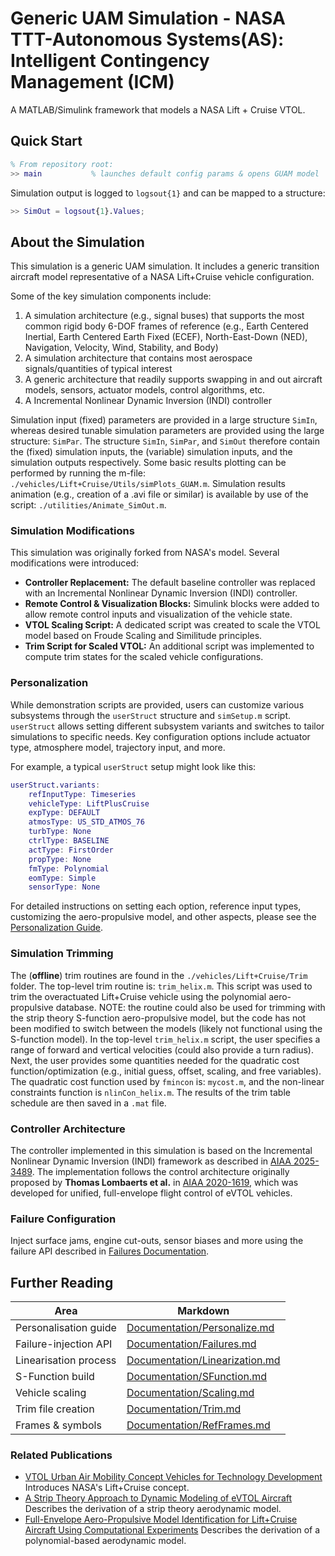 # Generic UAM Simulation - NASA TTT-Autonomous Systems(AS): Intelligent Contingency Management (ICM)
A MATLAB/Simulink framework that models a NASA Lift + Cruise VTOL.

## Quick Start
```matlab
% From repository root:
>> main           % launches default config params & opens GUAM model
```
Simulation output is logged to `logsout{1}` and can be mapped to a structure:
```matlab
>> SimOut = logsout{1}.Values;
```

## About the Simulation

This simulation is a generic UAM simulation. It includes a generic transition aircraft model representative of a NASA Lift+Cruise vehicle configuration.

Some of the key simulation components include:

1. A simulation architecture (e.g., signal buses) that supports the most common rigid body 6-DOF frames of reference (e.g., Earth Centered Inertial, Earth Centered Earth Fixed (ECEF), North-East-Down (NED), Navigation, Velocity, Wind, Stability, and Body)
2. A simulation architecture that contains most aerospace signals/quantities of typical interest
3. A generic architecture that readily supports swapping in and out aircraft models, sensors, actuator models, control algorithms, etc.
4. A Incremental Nonlinear Dynamic Inversion (INDI) controller

Simulation input (fixed) parameters are provided in a large structure `SimIn`, whereas desired tunable simulation parameters are provided using the large structure: `SimPar`. The structure `SimIn`, `SimPar`, and `SimOut` therefore contain the (fixed) simulation inputs, the (variable) simulation inputs, and the simulation outputs respectively. Some basic results plotting can be performed by running the m-file: `./vehicles/Lift+Cruise/Utils/simPlots_GUAM.m`. Simulation results animation (e.g., creation of a .avi file or similar) is available by use of the script: `./utilities/Animate_SimOut.m`.

### Simulation Modifications

This simulation was originally forked from NASA's model. Several modifications were introduced:

- **Controller Replacement:** The default baseline controller was replaced with an Incremental Nonlinear Dynamic Inversion (INDI) controller.
- **Remote Control & Visualization Blocks:** Simulink blocks were added to allow remote control inputs and visualization of the vehicle state.  
- **VTOL Scaling Script:** A dedicated script was created to scale the VTOL model based on Froude Scaling and Similitude principles.  
- **Trim Script for Scaled VTOL:** An additional script was implemented to compute trim states for the scaled vehicle configurations. 

### Personalization
While demonstration scripts are provided, users can customize various subsystems through the `userStruct` structure and `simSetup.m` script. `userStruct` allows setting different subsystem variants and switches to tailor simulations to specific needs. Key configuration options include actuator type, atmosphere model, trajectory input, and more.

For example, a typical `userStruct` setup might look like this:
```matlab
userStruct.variants:
    refInputType: Timeseries
    vehicleType: LiftPlusCruise
    expType: DEFAULT
    atmosType: US_STD_ATMOS_76
    turbType: None
    ctrlType: BASELINE
    actType: FirstOrder
    propType: None
    fmType: Polynomial
    eomType: Simple
    sensorType: None
```
For detailed instructions on setting each option, reference input types, customizing the aero-propulsive model, and other aspects, please see the [Personalization Guide](Documentation/Personalize.md).

### Simulation Trimming
The (**offline**) trim routines are found in the `./vehicles/Lift+Cruise/Trim` folder. The top-level trim routine is: `trim_helix.m`. This script was used to trim the overactuated Lift+Cruise vehicle using the polynomial aero-propulsive database. NOTE: the routine could also be used for trimming with the strip theory S-function aero-propulsive model, but the code has not been modified to switch between the models (likely not functional using the S-function model). In the top-level `trim_helix.m` script, the user specifies a range of forward and vertical velocities (could also provide a turn radius). Next, the user provides some quantities needed for the quadratic cost function/optimization (e.g., initial guess, offset, scaling, and free variables). The quadratic cost function used by `fmincon` is: `mycost.m`, and the non-linear constraints function is `nlinCon_helix.m`. The results of the trim table schedule are then saved in a `.mat` file.

### Controller Architecture
The controller implemented in this simulation is based on the Incremental Nonlinear Dynamic Inversion (INDI) framework as described in [AIAA 2025-3489](https://arc.aiaa.org/doi/10.2514/6.2025-3489). The implementation follows the control architecture originally proposed by **Thomas Lombaerts et al.** in [AIAA 2020-1619](https://arc.aiaa.org/doi/10.2514/6.2020-1619), which was developed for unified, full-envelope flight control of eVTOL vehicles.

### Failure Configuration
Inject surface jams, engine cut-outs, sensor biases and more using the failure API described in [Failures Documentation](Documentation/Failures.md).

## Further Reading

| Area                       | Markdown                                                         |
| -------------------------- | ---------------------------------------------------------------- |
| Personalisation guide      | [Documentation/Personalize.md](Documentation/Personalize.md)     |
| Failure-injection API      | [Documentation/Failures.md](Documentation/Failures.md)           |
| Linearisation process      | [Documentation/Linearization.md](Documentation/Linearization.md) |
| S-Function build           | [Documentation/SFunction.md](Documentation/SFunction.md)         |
| Vehicle scaling            | [Documentation/Scaling.md](Documentation/Scaling.md)             |
| Trim file creation         | [Documentation/Trim.md](Documentation/Trim.md)                   |
| Frames & symbols           | [Documentation/RefFrames.md](Documentation/RefFrames.md)         |

### Related Publications
* [VTOL Urban Air Mobility Concept Vehicles for Technology Development](https://arc.aiaa.org/doi/10.2514/6.2018-3847)
  Introduces NASA's Lift+Cruise concept.
* [A Strip Theory Approach to Dynamic Modeling of eVTOL Aircraft](https://arc.aiaa.org/doi/10.2514/6.2021-1720)
  Describes the derivation of a strip theory aerodynamic model.
* [Full-Envelope Aero-Propulsive Model Identification for Lift+Cruise Aircraft Using Computational Experiments](https://arc.aiaa.org/doi/10.2514/6.2021-3170)
  Describes the derivation of a polynomial-based aerodynamic model.

